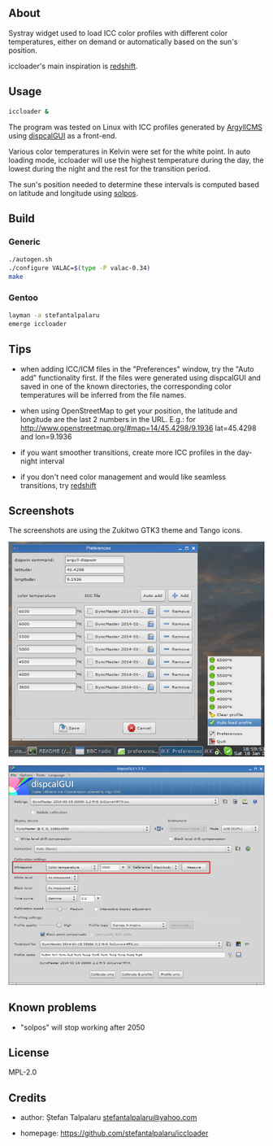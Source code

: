 ## About

Systray widget used to load ICC color profiles with different color
temperatures, either on demand or automatically based on the sun's position.

iccloader's main inspiration is [redshift][1].

## Usage

```sh
iccloader &
```
The program was tested on Linux with ICC profiles generated by [ArgyllCMS][2]
using [dispcalGUI][3] as a front-end.

Various color temperatures in Kelvin were set for the white point. In auto
loading mode, iccloader will use the highest temperature during the day, the
lowest during the night and the rest for the transition period.

The sun's position needed to determine these intervals is computed based on
latitude and longitude using [solpos][4].

## Build

### Generic

```sh
./autogen.sh
./configure VALAC=$(type -P valac-0.34)
make
```

### Gentoo

```sh
layman -a stefantalpalaru
emerge iccloader
```

## Tips

- when adding ICC/ICM files in the "Preferences" window, try the "Auto add"
functionality first. If the files were generated using dispcalGUI and saved in
one of the known directories, the corresponding color temperatures will be
inferred from the file names.

- when using OpenStreetMap to get your position, the latitude and longitude are the last 2 numbers in the URL.
E.g.: for http://www.openstreetmap.org/#map=14/45.4298/9.1936 lat=45.4298 and lon=9.1936

- if you want smoother transitions, create more ICC profiles in the day-night interval

- if you don't need color management and would like seamless transitions, try [redshift][1]

## Screenshots

The screenshots are using the Zukitwo GTK3 theme and Tango icons.

![](screenshots/iccloader_prefs_and_popup.jpg?raw=true "iccloader preferences and popup menu")

![](screenshots/dispcalgui_color_temperature.jpg?raw=true "dispcalGUI - setting the color temperature in an ICC profile")

## Known problems

- "solpos" will stop working after 2050

## License

MPL-2.0

## Credits

- author: Ștefan Talpalaru <stefantalpalaru@yahoo.com>

- homepage: https://github.com/stefantalpalaru/iccloader


[1]: http://jonls.dk/redshift/
[2]: http://www.argyllcms.com/
[3]: http://dispcalgui.hoech.net/
[4]: http://rredc.nrel.gov/solar/codesandalgorithms/solpos/

